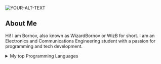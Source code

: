 <picture>
 <source media="(prefers-color-scheme: dark)" srcset="https://cdn.discordapp.com/attachments/764787734770221087/1274211564517462117/yt_logo_made_by_kai.jpg?ex=66c16d7e&is=66c01bfe&hm=52ed5fd2614ba02db99a1345ad61c5782c4bf86365943d91a0453f66dcd7b3a5&">
 <source media="(prefers-color-scheme: light)" srcset="https://cdn.discordapp.com/attachments/764787734770221087/1274211564517462117/yt_logo_made_by_kai.jpg?ex=66c16d7e&is=66c01bfe&hm=52ed5fd2614ba02db99a1345ad61c5782c4bf86365943d91a0453f66dcd7b3a5&">
 <img alt="YOUR-ALT-TEXT" src="https://cdn.discordapp.com/attachments/764787734770221087/1274211564517462117/yt_logo_made_by_kai.jpg?ex=66c16d7e&is=66c01bfe&hm=52ed5fd2614ba02db99a1345ad61c5782c4bf86365943d91a0453f66dcd7b3a5&">
</picture>

## About Me

Hi! I am Bornov, also known as WizardBornov or WizB for short. I am an Electronics and Communications Engineering student with a passion for programming and tech development.

<details>
<summary>My top Programming Languages </summary>

| Rank |   Languages   |
|-----:|---------------|
|     1|   Python      |
|     2|   C           |
|     3|   C++         |

</details>



<!---
WizardBornov/WizardBornov is a ✨ special ✨ repository because its `README.md` (this file) appears on your GitHub profile.
You can click the Preview link to take a look at your changes.
--->
